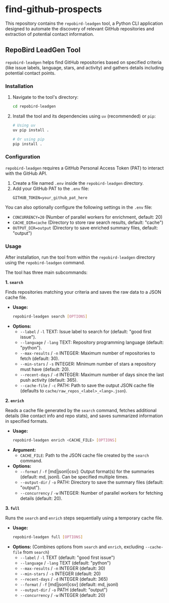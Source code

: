# find-github-prospects

This repository contains the `repobird-leadgen` tool, a Python CLI application designed to automate the discovery of relevant GitHub repositories and extraction of potential contact information.

## RepoBird LeadGen Tool

`repobird-leadgen` helps find GitHub repositories based on specified criteria (like issue labels, language, stars, and activity) and gathers details including potential contact points.

### Installation

1.  Navigate to the tool's directory:
    ```bash
    cd repobird-leadgen
    ```
2.  Install the tool and its dependencies using `uv` (recommended) or `pip`:
    ```bash
    # Using uv
    uv pip install .

    # Or using pip
    pip install .
    ```

### Configuration

`repobird-leadgen` requires a GitHub Personal Access Token (PAT) to interact with the GitHub API.

1.  Create a file named `.env` inside the `repobird-leadgen` directory.
2.  Add your GitHub PAT to the `.env` file:
    ```dotenv
    GITHUB_TOKEN=your_github_pat_here
    ```

You can also optionally configure the following settings in the `.env` file:
*   `CONCURRENCY=20` (Number of parallel workers for enrichment, default: 20)
*   `CACHE_DIR=cache` (Directory to store raw search results, default: "cache")
*   `OUTPUT_DIR=output` (Directory to save enriched summary files, default: "output")

### Usage

After installation, run the tool from within the `repobird-leadgen` directory using the `repobird-leadgen` command.

The tool has three main subcommands:

**1. `search`**

Finds repositories matching your criteria and saves the raw data to a JSON cache file.

*   **Usage:**
    ```bash
    repobird-leadgen search [OPTIONS]
    ```
*   **Options:**
    *   `--label` / `-l` TEXT: Issue label to search for (default: "good first issue").
    *   `--language` / `-lang` TEXT: Repository programming language (default: "python").
    *   `--max-results` / `-n` INTEGER: Maximum number of repositories to fetch (default: 30).
    *   `--min-stars` / `-s` INTEGER: Minimum number of stars a repository must have (default: 20).
    *   `--recent-days` / `-d` INTEGER: Maximum number of days since the last push activity (default: 365).
    *   `--cache-file` / `-c` PATH: Path to save the output JSON cache file (defaults to `cache/raw_repos_<label>_<lang>.json`).

**2. `enrich`**

Reads a cache file generated by the `search` command, fetches additional details (like contact info and repo stats), and saves summarized information in specified formats.

*   **Usage:**
    ```bash
    repobird-leadgen enrich <CACHE_FILE> [OPTIONS]
    ```
*   **Argument:**
    *   `CACHE_FILE`: Path to the JSON cache file created by the `search` command.
*   **Options:**
    *   `--format` / `-f` [md|jsonl|csv]: Output format(s) for the summaries (default: md, jsonl). Can be specified multiple times.
    *   `--output-dir` / `-o` PATH: Directory to save the summary files (default: "output").
    *   `--concurrency` / `-w` INTEGER: Number of parallel workers for fetching details (default: 20).

**3. `full`**

Runs the `search` and `enrich` steps sequentially using a temporary cache file.

*   **Usage:**
    ```bash
    repobird-leadgen full [OPTIONS]
    ```
*   **Options:** (Combines options from `search` and `enrich`, excluding `--cache-file` from `search`)
    *   `--label` / `-l` TEXT (default: "good first issue")
    *   `--language` / `-lang` TEXT (default: "python")
    *   `--max-results` / `-n` INTEGER (default: 30)
    *   `--min-stars` / `-s` INTEGER (default: 20)
    *   `--recent-days` / `-d` INTEGER (default: 365)
    *   `--format` / `-f` [md|jsonl|csv] (default: md, jsonl)
    *   `--output-dir` / `-o` PATH (default: "output")
    *   `--concurrency` / `-w` INTEGER (default: 20)
